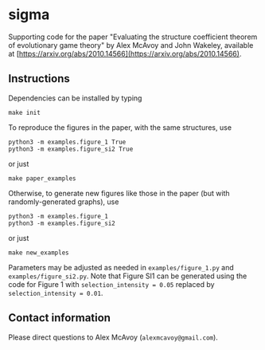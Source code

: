 # sigma

Supporting code for the paper "Evaluating the structure coefficient theorem of evolutionary game theory" by Alex McAvoy and John Wakeley, available at [https://arxiv.org/abs/2010.14566](https://arxiv.org/abs/2010.14566).

## Instructions

Dependencies can be installed by typing

	make init
	
To reproduce the figures in the paper, with the same structures, use


	python3 -m examples.figure_1 True
	python3 -m examples.figure_si2 True
	
or just

	make paper_examples
	
Otherwise, to generate new figures like those in the paper (but with randomly-generated graphs), use

	python3 -m examples.figure_1
	python3 -m examples.figure_si2
	
or just

	make new_examples
	
Parameters may be adjusted as needed in `examples/figure_1.py` and `examples/figure_si2.py`. Note that Figure SI1 can be generated using the code for Figure 1 with `selection_intensity = 0.05` replaced by `selection_intensity = 0.01`.
	
## Contact information

Please direct questions to Alex McAvoy (`alexmcavoy@gmail.com`).
